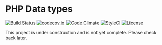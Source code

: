 # PHP Data types

[![Build Status](https://api.travis-ci.org/themichaelhall/datatypes.svg)](https://travis-ci.org/themichaelhall/datatypes)
[![codecov.io](https://codecov.io/gh/themichaelhall/datatypes/coverage.svg?branch=master)](https://codecov.io/gh/themichaelhall/datatypes?branch=master)
[![Code Climate](https://codeclimate.com/github/themichaelhall/datatypes/badges/gpa.svg)](https://codeclimate.com/github/themichaelhall/datatypes)
[![StyleCI](https://styleci.io/repos/60113501/shield?style=flat)](https://styleci.io/repos/60113501)
[![License](https://poser.pugx.org/michaelhall/datatypes/license)](https://packagist.org/packages/michaelhall/datatypes)

This project is under construction and is not yet complete. Please check back later.
